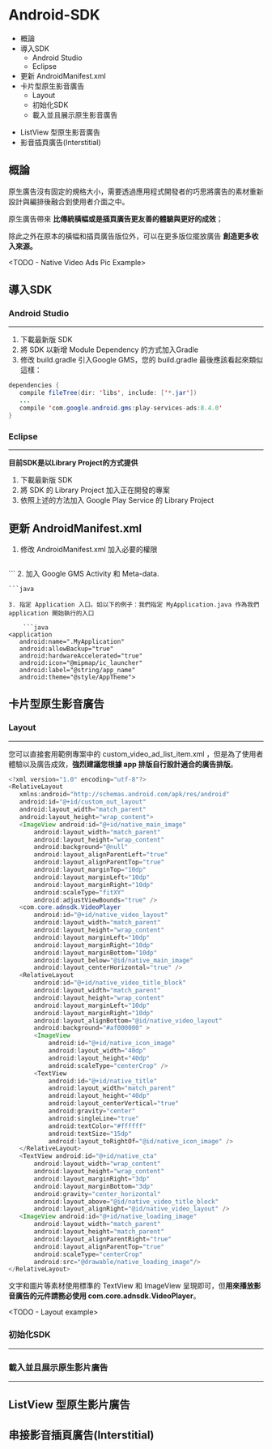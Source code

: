 # Android-SDK
- 概論
- 導入SDK
  - Android Studio
  - Eclipse
- 更新 AndroidManifest.xml
- 卡片型原生影音廣告
  - Layout
  - 初始化SDK
  - 載入並且展示原生影音廣告
* ListView 型原生影音廣告
* 影音插頁廣告(Interstitial)

## 概論
原生廣告沒有固定的規格大小，需要透過應用程式開發者的巧思將廣告的素材重新設計與編排後融合到使用者介面之中。

原生廣告帶來 **比傳統橫幅或是插頁廣告更友善的體驗與更好的成效**；

除此之外在原本的橫幅和插頁廣告版位外，可以在更多版位擺放廣告 **創造更多收入來源。**

<TODO - Native Video Ads Pic Example>

## 導入SDK
### Android Studio
---
1. 下載最新版 SDK
2. 將 SDK 以新增 Module Dependency 的方式加入Gradle 
3. 修改 build.gradle 引入Google GMS，您的 build.gradle 最後應該看起來類似這樣：
```java
dependencies {
   compile fileTree(dir: 'libs', include: ['*.jar'])
   ...
   compile 'com.google.android.gms:play-services-ads:8.4.0'
}
```

### Eclipse
---
**目前SDK是以Library Project的方式提供**

1. 下載最新版 SDK
2. 將 SDK 的 Library Project 加入正在開發的專案
3. 依照上述的方法加入 Google Play Service 的 Library Project

## 更新 AndroidManifest.xml
1. 修改 AndroidManifest.xml 加入必要的權限
   
    ```java
<uses-permission android:name="android.permission.READ_PHONE_STATE"/>
<uses-permission android:name="android.permission.INTERNET"/>
<uses-permission android:name="android.permission.ACCESS_NETWORK_STATE"/>
<uses-permission android:name="android.permission.ACCESS_FINE_LOCATION"/>
<uses-permission android:name="android.permission.ACCESS_WIFI_STATE"/>
<uses-permission android:name="android.permission.ACCESS_COARSE_LOCATION" />
<uses-permission android:name="android.permission.READ_EXTERNAL_STORAGE"/>
<uses-permission android:name="android.permission.WRITE_EXTERNAL_STORAGE"/>
```
2. 加入 Google GMS Activity 和 Meta-data.
    
    ```java
<activity
   android:name="com.google.android.gms.ads.AdActivity"
   android:configChanges="keyboard|keyboardHidden|orientation|screenLayout|uiMode|screenSize|smallestScreenSize"
   android:hardwareAccelerated="true"/>
<meta-data
   android:name="com.google.android.gms.version"
   android:value="@integer/google_play_services_version"/>
```
3. 指定 Application 入口。如以下的例子：我們指定 MyApplication.java 作為我們 application 開始執行的入口

    ```java
<application
   android:name=".MyApplication"
   android:allowBackup="true"
   android:hardwareAccelerated="true"
   android:icon="@mipmap/ic_launcher"
   android:label="@string/app_name"
   android:theme="@style/AppTheme">
```

## 卡片型原生影音廣告
### Layout
---
您可以直接套用範例專案中的 custom_video_ad_list_item.xml ，但是為了使用者體驗以及廣告成效，**強烈建議您根據 app 排版自行設計適合的廣告排版**。
```java
<?xml version="1.0" encoding="utf-8"?>
<RelativeLayout
   xmlns:android="http://schemas.android.com/apk/res/android"
   android:id="@+id/custom_out_layout"
   android:layout_width="match_parent"
   android:layout_height="wrap_content">
   <ImageView android:id="@+id/native_main_image"
       android:layout_width="match_parent"
       android:layout_height="wrap_content"
       android:background="@null"
       android:layout_alignParentLeft="true"
       android:layout_alignParentTop="true"
       android:layout_marginTop="10dp"
       android:layout_marginLeft="10dp"
       android:layout_marginRight="10dp"
       android:scaleType="fitXY"
       android:adjustViewBounds="true" />
   <com.core.adnsdk.VideoPlayer
       android:id="@+id/native_video_layout"
       android:layout_width="match_parent"
       android:layout_height="wrap_content"
       android:layout_marginLeft="10dp"
       android:layout_marginRight="10dp"
       android:layout_marginBottom="10dp"
       android:layout_below="@id/native_main_image"
       android:layout_centerHorizontal="true" />
   <RelativeLayout
       android:id="@+id/native_video_title_block"
       android:layout_width="match_parent"
       android:layout_height="wrap_content"
       android:layout_marginLeft="10dp"
       android:layout_marginRight="10dp"
       android:layout_alignBottom="@id/native_video_layout"
       android:background="#af000000" >
       <ImageView
           android:id="@+id/native_icon_image"
           android:layout_width="40dp"
           android:layout_height="40dp"
           android:scaleType="centerCrop" />
       <TextView
           android:id="@+id/native_title"
           android:layout_width="match_parent"
           android:layout_height="40dp"
           android:layout_centerVertical="true"
           android:gravity="center"
           android:singleLine="true"
           android:textColor="#ffffff"
           android:textSize="15dp"
           android:layout_toRightOf="@id/native_icon_image" />
   </RelativeLayout>
   <TextView android:id="@+id/native_cta"
       android:layout_width="wrap_content"
       android:layout_height="wrap_content"
       android:layout_marginRight="3dp"
       android:layout_marginBottom="3dp"
       android:gravity="center_horizontal"
       android:layout_above="@id/native_video_title_block"
       android:layout_alignRight="@id/native_video_layout" />
   <ImageView android:id="@+id/native_loading_image"
       android:layout_width="match_parent"
       android:layout_height="match_parent"
       android:layout_alignParentRight="true"
       android:layout_alignParentTop="true"
       android:scaleType="centerCrop"
       android:src="@drawable/native_loading_image"/>
</RelativeLayout>
```
  文字和圖片等素材使用標準的 TextView 和 ImageView 呈現即可，但**用來播放影音廣告的元件請務必使用 com.core.adnsdk.VideoPlayer**。

<TODO - Layout example>

### 初始化SDK
---


### 載入並且展示原生影片廣告
---

 

## ListView 型原生影片廣告


## 串接影音插頁廣告(Interstitial)


